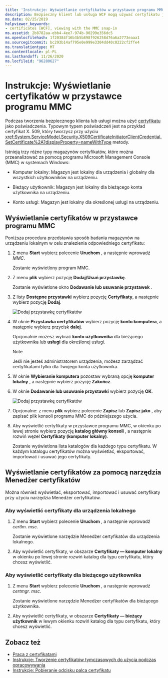```yaml
---
title: 'Instrukcje: Wyświetlanie certyfikatów w przystawce programu MMC'
description: Bezpieczny klient lub usługa WCF mogą używać certyfikatu jako poświadczenia. Dowiedz się więcej na temat typów magazynów certyfikatów, które można sprawdzić za pomocą wtyczki programu MMC.
ms.date: 02/25/2019
helpviewer_keywords:
- certificates [WCF], viewing with the MMC snap-in
ms.assetid: 2b8782aa-ebb4-4ee7-974b-90299e356dc5
ms.openlocfilehash: 1f20384f16b3b5b898f926258d76a6a2773eaaa1
ms.sourcegitcommit: bc293b14af795e0e999e3304dd40c0222cf2ffe4
ms.translationtype: MT
ms.contentlocale: pl-PL
ms.lasthandoff: 11/26/2020
ms.locfileid: "96280627"
---
```

# <a name="how-to-view-certificates-with-the-mmc-snap-in"></a>Instrukcje: Wyświetlanie certyfikatów w przystawce programu MMC

Podczas tworzenia bezpiecznego klienta lub usługi można użyć [certyfikatu](working-with-certificates.md) jako poświadczenia. Typowym typem poświadczeń jest na przykład certyfikat X. 509, który tworzysz przy użyciu <xref:System.ServiceModel.Security.X509CertificateInitiatorClientCredential.SetCertificate%2A?displayProperty=nameWithType> metody.

Istnieją trzy różne typy magazynów certyfikatów, które można przeanalizować za pomocą programu Microsoft Management Console (MMC) w systemach Windows:

- Komputer lokalny: Magazyn jest lokalny dla urządzenia i globalny dla wszystkich użytkowników na urządzeniu.

- Bieżący użytkownik: Magazyn jest lokalny dla bieżącego konta użytkownika na urządzeniu.

- Konto usługi: Magazyn jest lokalny dla określonej usługi na urządzeniu.

## <a name="view-certificates-in-the-mmc-snap-in"></a>Wyświetlanie certyfikatów w przystawce programu MMC

Poniższa procedura przedstawia sposób badania magazynów na urządzeniu lokalnym w celu znalezienia odpowiedniego certyfikatu:
  
1. Z menu **Start** wybierz polecenie **Uruchom** , a następnie wprowadź *MMC*.

    Zostanie wyświetlony program MMC.
  
2. Z menu **plik** wybierz pozycję **Dodaj/Usuń przystawkę**.

    Zostanie wyświetlone okno **Dodawanie lub usuwanie przystawek** .
  
3. Z listy **Dostępne przystawki** wybierz pozycję **Certyfikaty**, a następnie wybierz pozycję **Dodaj**.  

    ![Dodaj przystawkę certyfikatów](./media/mmc-add-certificate-snap-in.png)
  
4. W oknie **Przystawka certyfikatów** wybierz pozycję **konto komputera**, a następnie wybierz przycisk **dalej**.
  
    Opcjonalnie możesz wybrać **konto użytkownika** dla bieżącego użytkownika lub **usługi** dla określonej usługi.

    > [!NOTE]
    > Jeśli nie jesteś administratorem urządzenia, możesz zarządzać certyfikatami tylko dla Twojego konta użytkownika.
  
5. W oknie **Wybieranie komputera** pozostaw wybraną opcję **komputer lokalny** , a następnie wybierz pozycję **Zakończ**.  
  
6. W oknie **Dodawanie lub usuwanie przystawki** wybierz pozycję **OK**.  
  
    ![Dodaj przystawkę certyfikatów](./media/mmc-certificate-snap-in-selected.png)

7. Opcjonalne: z menu **plik** wybierz polecenie **Zapisz** lub **Zapisz jako** , aby zapisać plik konsoli programu MMC do późniejszego użycia.  

8. Aby wyświetlić certyfikaty w przystawce programu MMC, w okienku po lewej stronie wybierz pozycję **katalog główny konsoli** , a następnie rozwiń węzeł **Certyfikaty (komputer lokalny)**.

    Zostanie wyświetlona lista katalogów dla każdego typu certyfikatu. W każdym katalogu certyfikatów można wyświetlać, eksportować, importować i usuwać jego certyfikaty.

## <a name="view-certificates-with-the-certificate-manager-tool"></a>Wyświetlanie certyfikatów za pomocą narzędzia Menedżer certyfikatów

Można również wyświetlać, eksportować, importować i usuwać certyfikaty przy użyciu narzędzia Menedżer certyfikatów.

### <a name="to-view-certificates-for-the-local-device"></a>Aby wyświetlić certyfikaty dla urządzenia lokalnego

1. Z menu **Start** wybierz polecenie **Uruchom** , a następnie wprowadź *certlm. msc*.

    Zostanie wyświetlone narzędzie Menedżer certyfikatów dla urządzenia lokalnego.
  
2. Aby wyświetlić certyfikaty, w obszarze **Certyfikaty — komputer lokalny** w okienku po lewej stronie rozwiń katalog dla typu certyfikatu, który chcesz wyświetlić.

### <a name="to-view-certificates-for-the-current-user"></a>Aby wyświetlić certyfikaty dla bieżącego użytkownika

1. Z menu **Start** wybierz polecenie **Uruchom** , a następnie wprowadź *certmgr. msc*.

    Zostanie wyświetlone narzędzie Menedżer certyfikatów dla bieżącego użytkownika.
  
2. Aby wyświetlić certyfikaty, w obszarze **Certyfikaty — bieżący użytkownik** w lewym okienku rozwiń katalog dla typu certyfikatu, który chcesz wyświetlić.

## <a name="see-also"></a>Zobacz też

- [Praca z certyfikatami](working-with-certificates.md)
- [Instrukcje: Tworzenie certyfikatów tymczasowych do użycia podczas opracowywania](how-to-create-temporary-certificates-for-use-during-development.md)
- [Instrukcje: Pobieranie odcisku palca certyfikatu](how-to-retrieve-the-thumbprint-of-a-certificate.md)
